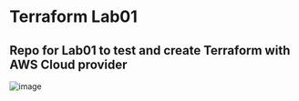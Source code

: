 # Terraform Lab01
## Repo for Lab01 to test and create Terraform with AWS Cloud provider

![image](https://github.com/user-attachments/assets/f431ddce-0209-4b4b-87e1-6a9f3695153e)
